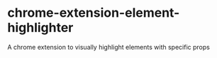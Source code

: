 # chrome-extension-element-highlighter
A chrome extension to visually highlight elements with specific props
